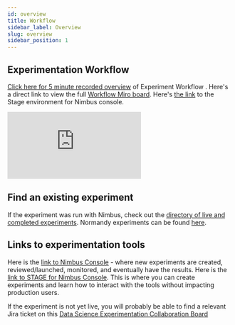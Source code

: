 ```yaml
---
id: overview
title: Workflow
sidebar_label: Overview
slug: overview
sidebar_position: 1
---
```


## Experimentation Workflow 
[Click here for 5 minute recorded overview](https://mozilla.hosted.panopto.com/Panopto/Pages/Viewer.aspx?id=4d337632-a0bd-4be7-bee8-ae5b017134ae&start=0) of Experiment Workflow .  Here's a direct link to view the full [Workflow Miro board](https://miro.com/app/board/uXjVOJ3IYRA=/).  Here's [the link](https://stage.experimenter.nonprod.webservices.mozgcp.net/nimbus/) to the Stage environment for Nimbus console.

<div class="miro-container"> 
<iframe class="responsive-iframe" src="https://miro.com/app/live-embed/uXjVOJ3IYRA=/?moveToViewport=-2130,380,5949,3025&embedAutoplay=true" frameBorder="0" scrolling="no"></iframe>
</div>

## Find an existing experiment

If the experiment was run with Nimbus, check out the [directory of live and completed experiments](https://experimenter.services.mozilla.com/nimbus/). Normandy experiments can be found [here](https://experimenter.services.mozilla.com/).

## Links to experimentation tools
Here is the [link to Nimbus Console](https://experimenter.services.mozilla.com/nimbus/) - where new experiments are created, reviewed/launched, monitored, and eventually have the results.
Here is the [link to STAGE for Nimbus Console](https://stage.experimenter.nonprod.webservices.mozgcp.net/nimbus/).  This is where you can create experiments and learn how to interact with the tools without impacting production users.

If the experiment is not yet live, you will probably be able to find a relevant Jira ticket on this [Data Science Experimentation Collaboration Board](https://mozilla-hub.atlassian.net/jira/software/c/projects/DS/boards/258)
